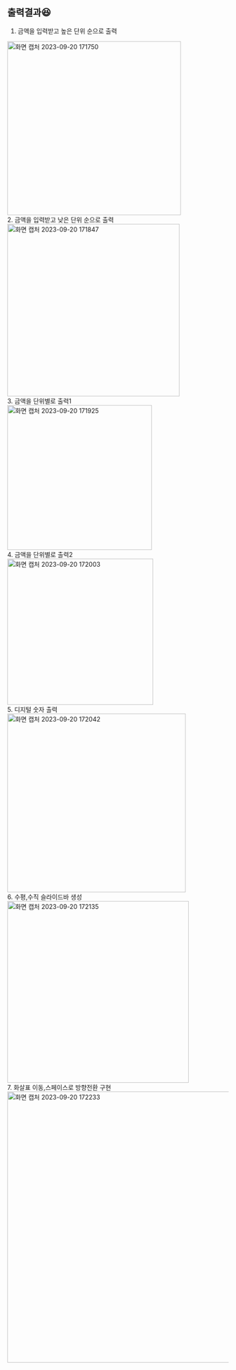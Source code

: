 ## 출력결과😆
1. 금액을 입력받고 높은 단위 순으로 출력<br>
<img width="395" alt="화면 캡처 2023-09-20 171750" src="https://github.com/BankBoy22/game/assets/48702307/4983f4a6-ef3d-4a9d-a857-dce40d6de1e9">
<br>
2. 금액을 입력받고 낮은 단위 순으로 출력<br>
<img width="392" alt="화면 캡처 2023-09-20 171847" src="https://github.com/BankBoy22/game/assets/48702307/a1565d05-071e-492b-a25d-fc82b74b7a3e">
<br>
3. 금액을 단위별로 출력1<br>
<img width="329" alt="화면 캡처 2023-09-20 171925" src="https://github.com/BankBoy22/game/assets/48702307/b59a5c6a-8e4a-4cd1-9fb0-405a1154bed5">
<br>
4. 금액을 단위별로 출력2<br>
<img width="332" alt="화면 캡처 2023-09-20 172003" src="https://github.com/BankBoy22/game/assets/48702307/7095e15e-15ae-4944-a314-50da22c7c14d">
<br>
5. 디지털 숫자 출력<br>
<img width="406" alt="화면 캡처 2023-09-20 172042" src="https://github.com/BankBoy22/game/assets/48702307/6af12b73-1994-4215-8074-3df168928642">
<br>
6. 수평,수직 슬라이드바 생성<br>
<img width="413" alt="화면 캡처 2023-09-20 172135" src="https://github.com/BankBoy22/game/assets/48702307/289664ef-d918-46cf-889d-3e791bad901b">
<br>
7. 화살표 이동,스페이스로 방향전환 구현<br>
<img width="616" alt="화면 캡처 2023-09-20 172233" src="https://github.com/BankBoy22/game/assets/48702307/1e8ef0a7-b3e3-4977-b6ab-264719414820">
